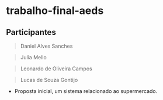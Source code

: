 # trabalho-final-aeds

## Participantes

> Daniel Alves Sanches

> Julia Mello

> Leonardo de Oliveira Campos

> Lucas de Souza Gontijo

- Proposta inicial, um sistema relacionado ao supermercado.
